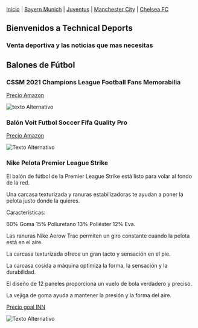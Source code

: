 [Inicio](./index_.md) | [Bayern Munich](./Bayern.md) | [Juventus](./Juventus.md) | [Manchester City](./ManchesterCity.md) | [Chelsea FC](./Chelsea.md)
## Bienvenidos a Technical Deports 
### Venta deportiva y las noticias que mas necesitas

## Balones de Fútbol

### CSSM 2021 Champions League Football Fans Memorabilia

[Precio Amazon](https://www.amazon.com.mx/CSSM-Champions-Memorabilia-cumplea%C3%B1os-Vacaciones/dp/B092VC4T2K/ref=asc_df_B092VC4T2K/?tag=gledskshopmx-20&linkCode=df0&hvadid=547233364238&hvpos=&hvnetw=g&hvrand=13067906349310552204&hvpone=&hvptwo=&hvqmt=&hvdev=c&hvdvcmdl=&hvlocint=&hvlocphy=1010043&hvtargid=pla-1464073161355&psc=1) 

![texto Alternativo](https://m.media-amazon.com/images/I/51WLN6K4OnS._AC_.jpg)

### Balón Voit Futbol Soccer Fifa Quality Pro 

[Precio Amazon](https://articulo.mercadolibre.com.mx/MLM-1376396417-balon-voit-futbol-soccer-fifa-quality-pro-clausura-2022-5-_JM?matt_tool=37522206&matt_word=&matt_source=google&matt_campaign_id=15700527986&matt_ad_group_id=137274932851&matt_match_type=&matt_network=g&matt_device=c&matt_creative=571859879720&matt_keyword=&matt_ad_position=&matt_ad_type=pla&matt_merchant_id=248359733&matt_product_id=MLM1376396417&matt_product_partition_id=1412990831242&matt_target_id=pla-1412990831242&gclid=EAIaIQobChMIv5mx3M689gIVOgytBh02vge4EAQYAiABEgIBp_D_BwE)

![Texto Alternativo](https://http2.mlstatic.com/D_NQ_NP_936897-MLM49066403494_022022-O.webp)

### Nike Pelota Premier League Strike
El balón de fútbol de la Premier League Strike está listo para volar al fondo de la red.

Una carcasa texturizada y ranuras estabilizadoras te ayudan a poner la pelota justo donde la quieres.

Características:

60% Goma 15% Poliuretano 13% Poliéster 12% Eva.

Las ranuras Nike Aerow Trac permiten un giro constante cuando la pelota está en el aire.

La carcasa texturizada ofrece un gran tacto y sensación en el pie.

La carcasa cosida a máquina optimiza la forma, la sensación y la durabilidad.

El diseño de 12 paneles proporciona un vuelo de bola verdadero y preciso.

La vejiga de goma ayuda a mantener la presión y la forma del aire.

[Precio goal INN](https://www.goalinn.com/futbol/nike-pelota-premier-league-strike/138345893/p?utm_source=google_products&utm_medium=merchant&id_producte=14117324&country=mx&gclid=EAIaIQobChMI2e261M-89gIVYj2tBh3wBwIMEAQYBCABEgKCBPD_BwE&gclsrc=aw.ds)

![Texto Alternativo](https://www.goalinn.com/f/13834/138345893/nike-pelota-premier-league-strike.jpg)
